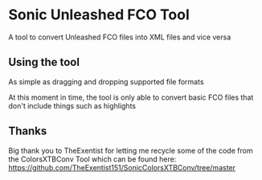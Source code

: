 # Sonic Unleashed FCO Tool
A tool to convert Unleashed FCO files into XML files and vice versa

## Using the tool
As simple as dragging and dropping supported file formats

At this moment in time, the tool is only able to convert basic FCO files that don't include things such as highlights

## Thanks
Big thank you to TheExentist for letting me recycle some of the code from the ColorsXTBConv Tool which can be found here:
https://github.com/TheExentist151/SonicColorsXTBConv/tree/master
